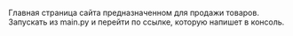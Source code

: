 Главная страница сайта предназначенном для продажи товаров.
Запускать из main.py и перейти по ссылке, которую напишет в консоль.
